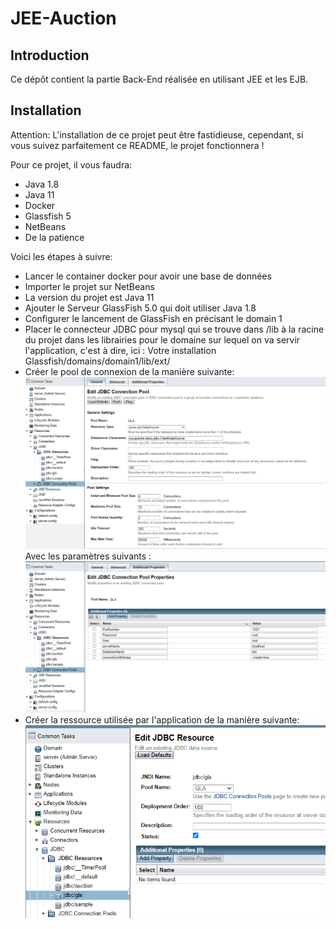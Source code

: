 # JEE-Auction

## Introduction

Ce dépôt contient la partie Back-End réalisée en utilisant JEE et les EJB.

## Installation

Attention: L'installation de ce projet peut être fastidieuse, 
cependant, si vous suivez parfaitement ce README, le projet fonctionnera !

Pour ce projet, il vous faudra:
- Java 1.8
- Java 11
- Docker  
- Glassfish 5
- NetBeans
- De la patience

Voici les étapes à suivre:

- Lancer le container docker pour avoir une base de données
- Importer le projet sur NetBeans
- La version du projet est Java 11
- Ajouter le Serveur GlassFish 5.0 qui doit utiliser Java 1.8
- Configurer le lancement de GlassFish en précisant le domain 1
- Placer le connecteur JDBC pour mysql qui se trouve dans /lib à la racine
  du projet dans les librairies pour le domaine sur lequel on va servir l'application, c'est
  à dire, ici : Votre installation Glassfish/domains/domain1/lib/ext/
- Créer le pool de connexion de la manière suivante:
![connection pool](https://github.com/Reynault/Auction-JEE/blob/main/doc/images/jee_connection_pools_deployement.PNG)
  Avec les paramètres suivants : 
![connection pool parameters](https://github.com/Reynault/Auction-JEE/blob/main/doc/images/jee_connection_pools_parameters_deployement.PNG)
- Créer la ressource utilisée par l'application de la manière suivante: 
![ressources](https://github.com/Reynault/Auction-JEE/blob/main/doc/images/jee_resources_deployment.PNG)
